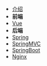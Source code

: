 * [介绍](README.md)
* **前端**
* [Vue](前端/Vue/README.md)
* **后端**
* [Spring](后端/Spring/README.md)
* [SpringMVC](后端/SpringMVC/README.md)
* [SpringBoot](后端/SpringBoot/README.md)
* [Nginx](后端/Nginx/README.md)